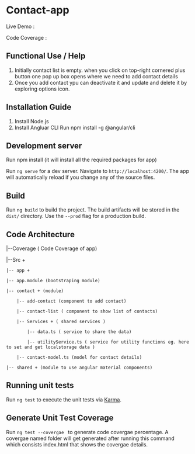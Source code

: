 # Contact-app

Live Demo :


Code Coverage :


## Functional Use / Help
1. Initially contact list is empty. when you click on top-right cornered plus button one pop up box opens where we need to add contact details
2. Once you add contact ypu can deactivate it and update and delete it by exploring options icon.

## Installation Guide

1. Install Node.js
2. Install Angluar CLI
   Run npm install -g @angular/cli

## Development server

Run npm install (it will install all the required packages for app)

Run `ng serve` for a dev server. Navigate to `http://localhost:4200/`. The app will automatically reload if you change any of the source files.

## Build

Run `ng build` to build the project. The build artifacts will be stored in the `dist/` directory. Use the `--prod` flag for a production build.

## Code Architecture

  |--Coverage ( Code Coverage of app)

  |--Src +

    |-- app +
    
    |-- app.module (bootstraping module)  
    
    |-- contact + (module) 
    
        |-- add-contact (component to add contact)
        
        |-- contact-list ( component to show list of contacts)
        
        |-- Services + ( shared services )
        
            |-- data.ts ( service to share the data)
            
            |-- utilityService.ts ( service for utility functions eg. here to set and get localstorage data )
            
        |-- contact-model.ts (model for contact details)
        
    |-- shared + (module to use angular material components)

## Running unit tests

Run `ng test` to execute the unit tests via [Karma](https://karma-runner.github.io).

## Generate Unit Test Coverage

Run `ng test --covergae ` to generate code covergae percentage. A covergae named folder will get generated after running this command which consists index.html that shows the covergae details.




